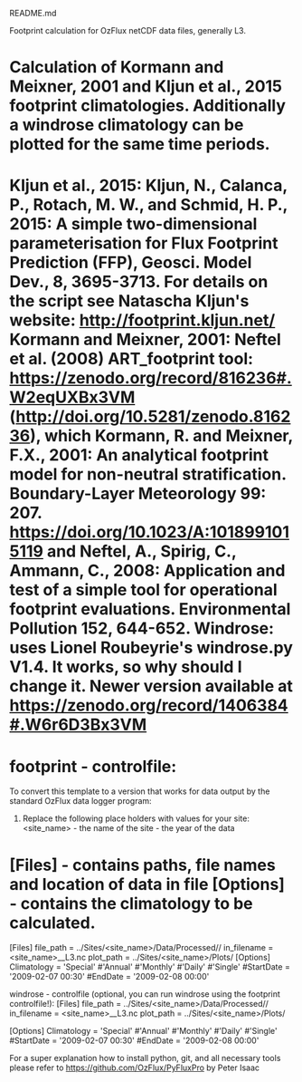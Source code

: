 README.md

Footprint calculation for OzFlux netCDF data files, generally L3.

Calculation of Kormann and Meixner, 2001 and Kljun et al., 2015 footprint climatologies.
Additionally a windrose climatology can be plotted for the same time periods.
============================================================================================================
Kljun et al., 2015:
Kljun, N., Calanca, P., Rotach, M. W., and Schmid, H. P., 2015: A simple two-dimensional parameterisation
  for Flux Footprint Prediction (FFP), Geosci. Model Dev., 8, 3695-3713.
  For details on the script see Natascha Kljun's website: http://footprint.kljun.net/
Kormann and Meixner, 2001:
Neftel et al. (2008) ART_footprint tool: https://zenodo.org/record/816236#.W2eqUXBx3VM 
  (http://doi.org/10.5281/zenodo.816236), which 
  Kormann, R. and Meixner, F.X., 2001: An analytical footprint model for non-neutral stratification.
    Boundary-Layer Meteorology 99: 207. https://doi.org/10.1023/A:1018991015119 and 
    Neftel, A., Spirig, C., Ammann, C., 2008: Application and test of a simple tool for operational footprint 
    evaluations. Environmental Pollution 152, 644-652.
Windrose:
  uses Lionel Roubeyrie's windrose.py V1.4. It works, so why should I change it.
  Newer version available at https://zenodo.org/record/1406384#.W6r6D3Bx3VM
============================================================================================================

footprint - controlfile:
========================================================================================================
 To convert this template to a version that works for data output by the standard OzFlux
 data logger program:
  1) Replace the following place holders with values for your site:
     <site_name> - the name of the site
     <year>      - the year of the data

[Files] - contains paths, file names and location of data in file
[Options] - contains the climatology to be calculated.
========================================================================================================
[Files]
    file_path = ../Sites/<site_name>/Data/Processed/<year>/
    in_filename  = <site_name>_<year>_L3.nc
    plot_path = ../Sites/<site_name>/Plots/
[Options]
    Climatology = 'Special' #'Annual' #'Monthly' #'Daily' #'Single'
    #StartDate = '2009-02-07 00:30'
    #EndDate   = '2009-02-08 00:00'

windrose - controlfile (optional, you can run windrose using the footprint controlfile!):
[Files]
    file_path = ../Sites/<site_name>/Data/Processed/<year>/
    in_filename  = <site_name>_<year>_L3.nc
    plot_path = ../Sites/<site_name>/Plots/

[Options]
    Climatology = 'Special' #'Annual' #'Monthly' #'Daily' #'Single'
    #StartDate = '2009-02-07 00:30'
    #EndDate   = '2009-02-08 00:00'

For a super explanation how to install python, git, and all necessary tools please refer to 
https://github.com/OzFlux/PyFluxPro by Peter Isaac